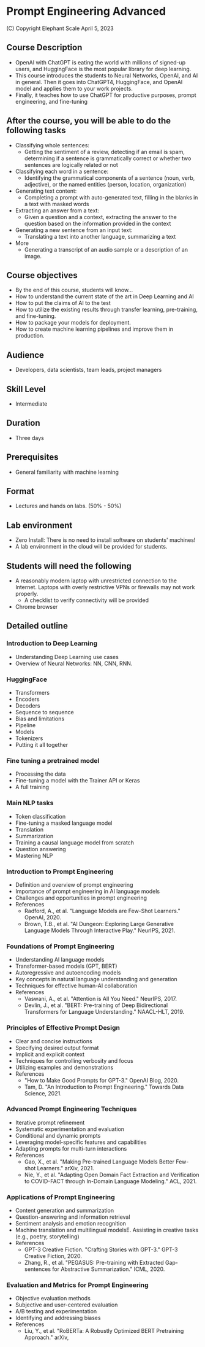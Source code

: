 # Prompt Engineering Advanced

(C) Copyright Elephant Scale
April 5, 2023

## Course Description

* OpenAI with ChatGPT is eating the world with millions of signed-up users, and HuggingFace is the most popular library for deep learning.
* This course introduces the students to Neural Networks, OpenAI, and AI in general. Then it goes into ChatGPT4, HuggingFace, and  OpenAI model and applies them to your work projects.
* Finally, it teaches how to use ChatGPT for productive purposes, prompt engineering, and fine-tuning

## After the course, you will be able to do the following tasks

* Classifying whole sentences:
  * Getting the sentiment of a review, detecting if an email is spam, determining if a sentence is grammatically correct or whether two sentences are logically related or not
* Classifying each word in a sentence:
  * Identifying the grammatical components of a sentence (noun, verb, adjective), or the named entities (person, location, organization)
* Generating text content:
  * Completing a prompt with auto-generated text, filling in the blanks in a text with masked words
* Extracting an answer from a text:
  * Given a question and a context, extracting the answer to the question based on the information provided in the context
* Generating a new sentence from an input text:
  * Translating a text into another language, summarizing a text
* More
  * Generating a transcript of an audio sample or a description of an image.
  
## Course objectives
* By the end of this course, students will know...
* How to understand the current state of the art in Deep Learning and AI
* How to put the claims of AI to the test
* How to utilize the existing results through transfer learning, pre-training, and fine-tuning.
* How to package your models for deployment.
* How to create machine learning pipelines and improve them in production.

## Audience
* Developers, data scientists, team leads, project managers

## Skill Level

* Intermediate

## Duration
* Three days

## Prerequisites
* General familiarity with machine learning


## Format
* Lectures and hands on labs. (50% - 50%)


## Lab environment
* Zero Install: There is no need to install software on students' machines!
* A lab environment in the cloud will be provided for students.

## Students will need the following
* A reasonably modern laptop with unrestricted connection to the Internet. Laptops with overly restrictive VPNs or firewalls may not work properly.
    * A checklist to verify connectivity will be provided
* Chrome browser

## Detailed outline

### Introduction to Deep Learning
- Understanding Deep Learning use cases
- Overview of Neural Networks: NN, CNN, RNN.

### HuggingFace

* Transformers
* Encoders
* Decoders
* Sequence to sequence
* Bias and limitations
* Pipeline
* Models
* Tokenizers
* Putting it all together


### Fine tuning a pretrained model
* Processing the data
* Fine-tuning a model with the Trainer API or Keras
* A full training


### Main NLP tasks
* Token classification
* Fine-tuning a masked language model
* Translation
* Summarization
* Training a causal language model from scratch
* Question answering
* Mastering NLP

### Introduction to Prompt Engineering
* Definition and overview of prompt engineering
* Importance of prompt engineering in AI language models
* Challenges and opportunities in prompt engineering
* References
  * Radford, A., et al. "Language Models are Few-Shot Learners." OpenAI, 2020.
  * Brown, T.B., et al. "AI Dungeon: Exploring Large Generative Language Models Through Interactive Play." NeurIPS, 2021.
     

### Foundations of Prompt Engineering

* Understanding AI language models
* Transformer-based models (GPT, BERT)
* Autoregressive and autoencoding models
* Key concepts in natural language understanding and generation
* Techniques for effective human-AI collaboration
* References
  * Vaswani, A., et al. "Attention is All You Need." NeurIPS, 2017.
  * Devlin, J., et al. "BERT: Pre-training of Deep Bidirectional Transformers for Language Understanding." NAACL-HLT, 2019.
     
### Principles of Effective Prompt Design
* Clear and concise instructions
* Specifying desired output format
* Implicit and explicit context
* Techniques for controlling verbosity and focus
* Utilizing examples and demonstrations
* References
  * "How to Make Good Prompts for GPT-3." OpenAI Blog, 2020.
  * Tam, D. "An Introduction to Prompt Engineering." Towards Data Science, 2021.

### Advanced Prompt Engineering Techniques
* Iterative prompt refinement
* Systematic experimentation and evaluation
* Conditional and dynamic prompts
* Leveraging model-specific features and capabilities
* Adapting prompts for multi-turn interactions
* References
  * Gao, X., et al. "Making Pre-trained Language Models Better Few-shot Learners." arXiv, 2021.
  * Nie, Y., et al. "Adapting Open Domain Fact Extraction and Verification to COVID-FACT through In-Domain Language Modeling." ACL, 2021.

### Applications of Prompt Engineering
* Content generation and summarization
* Question-answering and information retrieval
* Sentiment analysis and emotion recognition
* Machine translation and multilingual modelsE. Assisting in creative tasks (e.g., poetry, storytelling)
* References
  * GPT-3 Creative Fiction. "Crafting Stories with GPT-3." GPT-3 Creative Fiction, 2020.
  * Zhang, R., et al. "PEGASUS: Pre-training with Extracted Gap-sentences for Abstractive Summarization." ICML, 2020.

### Evaluation and Metrics for Prompt Engineering
*  Objective evaluation methods
* Subjective and user-centered evaluation
* A/B testing and experimentation
* Identifying and addressing biases
* References
  * Liu, Y., et al. "RoBERTa: A Robustly Optimized BERT Pretraining Approach." arXiv,